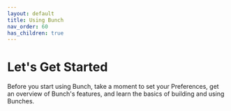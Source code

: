```yaml
---
layout: default
title: Using Bunch
nav_order: 60
has_children: true
---
```

# Let's Get Started

Before you start using Bunch, take a moment to set your Preferences, get an overview of Bunch's features, and learn the basics of building and using Bunches.
